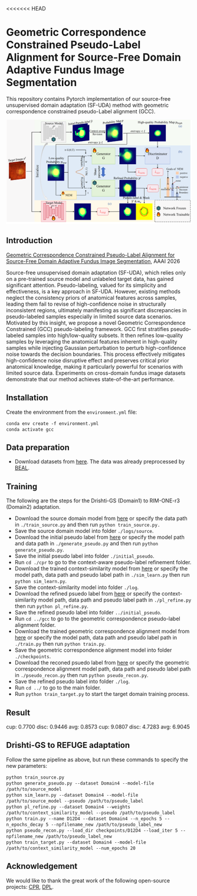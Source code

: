 <<<<<<< HEAD
# Geometric Correspondence Constrained Pseudo-Label Alignment for Source-Free Domain Adaptive Fundus Image Segmentation
This repository contains Pytorch implementation of our source-free unsupervised domain adaptation (SF-UDA) method with geometric correspondence constrained pseudo-Label alignment (GCC).

![method](./figures/method.png "")
## Introduction
[Geometric Correspondence Constrained Pseudo-Label Alignment for Source-Free Domain Adaptive Fundus Image Segmentation](https://1.pdf), AAAI 2026

Source-free unsupervised domain adaptation (SF-UDA), which relies only on a pre-trained source model and unlabeled target data, has gained significant attention. Pseudo-labeling, valued for its simplicity and effectiveness, is a key approach in SF-UDA. However, existing methods neglect the consistency priors of anatomical features across samples, leading them fail to revise of high-confidence noise in structurally inconsistent regions, ultimately manifesting as significant discrepancies in pseudo-labeled samples especially in limited source data scenarios. Motivated by this insight, we propose a novel Geometric Correspondence Constrained (GCC) pseudo-labeling framework. GCC first stratifies pseudo-labeled samples into high/low-quality subsets. It then refines low-quality samples by leveraging the anatomical features inherent in high-quality samples while injecting Gaussian perturbation to perturb high-confidence noise towards the decision boundaries. This process effectively mitigates high-confidence noise disruptive effect and preserves critical prior anatomical knowledge, making it particularly powerful for scenarios with limited source data. Experiments on cross-domain fundus image datasets demonstrate that our method achieves state-of-the-art performance.

## Installation
Create the environment from the `environment.yml` file:
```
conda env create -f environment.yml
conda activate gcc
```
## Data preparation
* Download datasets from [here](https://drive.google.com/file/d/1B7ArHRBjt2Dx29a3A6X_lGhD0vDVr3sy/view). The data was already preprocessed by [BEAL](https://github.com/emma-sjwang/BEAL).

## Training
The following are the steps for the Drishti-GS (Domain1) to RIM-ONE-r3 (Domain2) adaptation.
* Download the source domain model from [here](https://drive.google.com/file/d/1Q6Y6plO42ukCgFJzvcUMtN81br3SkY_y/view?usp=drive_link) or specify the data path in `./train_source.py` and then run `python train_source.py.`
* Save the source domain model into folder `./logs/source`.
* Download the initial pseudo label from [here](https://drive.google.com/file/d/1DCrJtsYhj6-21S01s1SuJA4Iz3pnraDA/view?usp=drive_link) or specify the model path and data path in `./generate_pseudo.py` and then run `python generate_pseudo.py`.
* Save the initial pseudo label into folder `./initial_pseudo`.
* Run `cd ./cpr` to go to the context-aware pseudo-label refinement folder.
* Download the trained context-similarity model from [here](https://drive.google.com/file/d/1eNwDtqZA2G9JsEhq4n3XyGZbYcnRK6w5/view?usp=drive_link) or specify the model path, data path and pseudo label path in `./sim_learn.py` then run `python sim_learn.py`.
* Save the context-similarity model into folder `./log`.
* Download the refined psuedo label from [here](https://drive.google.com/file/d/1vKDt0jDDQPEchiytJaAQ03qUAPerBq8m/view?usp=drive_link) or specify the context-similarity model path, data path and pseudo label path in `./pl_refine.py` then run `python pl_refine.py`.
* Save the refined pseudo label into folder `../initial_pseudo`.
* Run `cd ../gcc` to go to the geometric correspondence pseudo-label alignment folder.
* Download the trained geometric correspondence alignment model from [here](https://drive.google.com/file/d/1pxKDjQ32tnUKW5UUZ9CzSGO8Sd6Ku1Db/view?usp=drive_link) or specify the model path, data path and pseudo label path in `./train.py` then run `python train.py`.
* Save the geometric correspondence alignment model into folder `./checkpoints`.
* Download the reconed psuedo label from [here](https://drive.google.com/file/d/1ZQx34BSJxRrfqfzfnLQ5aitEYjoriLjj/view?usp=drive_link) or specify the geometric correspondence alignment model path, data path and pseudo label path in `./pseudo_recon.py` then run `python pseudo_recon.py`.
* Save the refined pseudo label into folder `./log`.
* Run `cd ../` to go to the main folder.
* Run `python train_target.py` to start the target domain training process.
## Result
cup: 0.7700 disc: 0.9446 avg: 0.8573 cup: 9.0807 disc: 4.7283 avg: 6.9045
## Drishti-GS to REFUGE adaptation
Follow the same pipeline as above, but run these commands to specify the new parameters:
```
python train_source.py
python generate_pseudo.py --dataset Domain4 --model-file /path/to/source_model
python sim_learn.py --dataset Domain4 --model-file /path/to/source_model --pseudo /path/to/pseudo_label
python pl_refine.py --dataset Domain4 --weights /path/to/context_similarity_model --pseudo /path/to/pseudo_label
python train.py --name D12D4 --dataset Domain4 --n_epochs 5 --n_epochs_decay 5 --npfilename_new /path/to/pseudo_label_new
python pseudo_recon.py --load_dir checkpoints/D12D4 --load_iter 5 --npfilename_new /path/to/pseudo_label_new
python train_target.py --dataset Domain4 --model-file /path/to/context_similarity_model --num_epochs 20
```

## Acknowledgement
We would like to thank the great work of the following open-source projects: [CPR](https://github.com/xmed-lab/CPR), [DPL](https://github.com/cchen-cc/SFDA-DPL).
